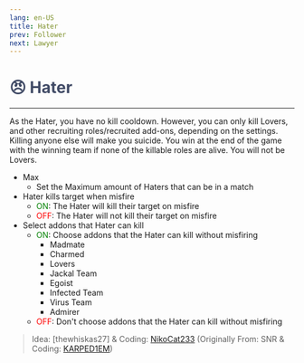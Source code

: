 ```yaml
---
lang: en-US
title: Hater
prev: Follower
next: Lawyer
---
```


# <font color="#414b66">😠 <b>Hater</b></font> <Badge text="Benign" type="tip" vertical="middle"/>
---

As the Hater, you have no kill cooldown. However, you can only kill Lovers, and other recruiting roles/recruited add-ons, depending on the settings. Killing anyone else will make you suicide. You win at the end of the game with the winning team if none of the killable roles are alive. You will not be Lovers.
* Max
  * Set the Maximum amount of Haters that can be in a match 
* Hater kills target when misfire
  * <font color=green>ON</font>: The Hater will kill their target on misfire
  * <font color=red>OFF</font>: The Hater will not kill their target on misfire
* Select addons that Hater can kill
  * <font color=green>ON</font>: Choose addons that the Hater can kill without misfiring
    * Madmate
    * Charmed
    * Lovers
    * Jackal Team
    * Egoist
    * Infected Team
    * Virus Team
    * Admirer
  * <font color=red>OFF</font>: Don't choose addons that the Hater can kill without misfiring

> Idea: [thewhiskas27] & Coding: [NikoCat233](https://github.com/NikoCat233) (Originally From: SNR & Coding: [KARPED1EM](https://github.com/KARPED1EM))